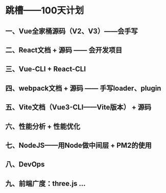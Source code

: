# 跳槽——100天计划



## 一、Vue全家桶源码（V2、V3）——会手写

## 二、React文档 + 源码 —— 会开发项目

## 三、Vue-CLI + React-CLI

## 四、webpack文档 + 源码 —— 手写loader、plugin

## 五、Vite文档（Vue3-CLI——Vite版本） + 源码

## 六、性能分析 + 性能优化

## 七、NodeJS——用Node做中间层 + PM2的使用

## 八、DevOps

## 九、前端广度：three.js  ...